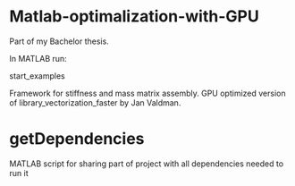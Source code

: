 # Matlab-optimalization-with-GPU
Part of my Bachelor thesis.

In MATLAB run:

start_examples 

Framework for stiffness and mass matrix assembly. 
GPU optimized version of  library_vectorization_faster by Jan Valdman.

# getDependencies
MATLAB script for sharing part of project with all dependencies needed to run it
